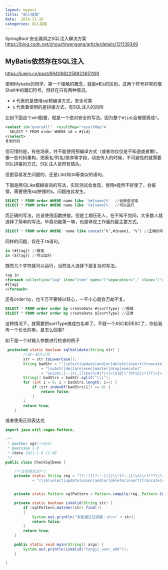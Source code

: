 ```yaml
---
layout: mypost
title: "前人指路"
date:  2019-11-10
categories: 前人指路
---
```


SpringBoot 安全漏洞之SQL注入解决方案 https://blog.csdn.net/zhouzhiwengang/article/details/121139349





## MyBatis依然存在SQL注入

https://juejin.cn/post/6940682258923651109

使用Mybatis的同学，第一个接触的概念，就是`#`和`$`的区别。这两个符号非常的像Shell中的魔幻符号，但好在只有两种情况。

- `#`  代表的是使用sql预编译方式，安全可靠
- `$` 代表着使用的是拼接方式，有SQL注入的风险

比如下面这个xml配置，就是一个绝对安全的写法。因为整个`#{id}`会被替换成`?`。

```xml
<select id="queryAll"  resultMap="resultMap">
  SELECT * FROM order WHERE id = #{id}
</select>
复制代码
```

但可惜的是，有些场景，并不能使用预编译方式（或者你仅仅是不知道或者懒）。像一些代码重构，把表名/列名/排序等字段，动态传入的时候，不可避免的就需要SQL拼接的方式，SQL注入依然有搞头。

但更容易发生问题的，还是`LIKE`和`IN`等类似的语句。

下面是两句Like模糊查询的写法，实际测试会发现，使用`#`竟然不好使了，会报错，需要使用sql拼接的`$`。问题由此发生。

```sql
SELECT * FROM order WHERE name like '%#{name}%'  //会报语法错
SELECT * FROM order WHERE name like '%${name}%'  //可以运行

```

而正确的写法，应该使用函数拼接。但是工期压死人，在不知不觉间，大多数人就选择了简单的写法。毕竟功能第一嘛，也是体现工作量的最主要方式。

```sql
SELECT * FROM order WHERE  name like concat(‘%’,#{name}, ‘%’) //正确的写法

```

同样的问题，存在于`IN`语句。

```sql
in (#{tag}) //报错
in (${tag}) //可以运行

```

既然几个字符就可以运行，当然没人选择下面复杂的写法。

```xml
tag in
<foreach collection="tag" item="item" open="("separatosr="," close=")">
#{tag} 
</foreach>

```

还有order by，也千万不要掉以轻心，一不小心就会万劫不复。

```sql
SELECT * FROM order order by createDate #{sortType} //报错
SELECT * FROM order order by createDate ${sortType} //正常

```

这种情况下，就需要把sortType搞成白名单了。不就一个ASC和DESC了，你给我传一个长长的串，是怎么回事?







如下是一个对输入参数进行检查的例子

```java
 protected static boolean sqlValidate(String str) {    
        //统一转为小写    
        str = str.toLowerCase();
        String badStr = "'|select|update|and|or|delete|insert|truncate|char|into|iframe|href|script|activex|html|flash"  
                + "|substr|declare|exec|master|drop|execute|"  
                + "union|;|--|+|,|like|%|#|*|<|>|$|@|\"|http|cr|lf|<|>|(|)";//过滤掉的sql关键字，可以手动添加       
        String[] badStrs = badStr.split("\\|");    
        for (int i = 0; i < badStrs.length; i++) {    
            if (str.indexOf(badStrs[i]) >= 0) {    
                return false;    
            }    
        }    
        return true;    
    }
```

或者使用正则表达式

```java
import java.util.regex.Pattern;

/**
 * @author xgt(小光头)
 * @version 1.0
 * @date 2021-1-8 11:48
 */
public class CheckSqlDemo {

    /**正则表达式**/
    private static String reg = "(?:')|(?:--)|(/\\*(?:.|[\\n\\r])*?\\*/)|"
            + "(\\b(select|update|union|and|or|delete|insert|trancate|char|into|substr|ascii|declare|exec|count|master|into|drop|execute)\\b)";


    private static Pattern sqlPattern = Pattern.compile(reg, Pattern.CASE_INSENSITIVE);

    private static boolean isValid(String str) {
        if (sqlPattern.matcher(str).find())
        {
            System.out.println("未能通过过滤器：str=" + str);
            return false;
        }
        return true;
    }

    public static void main(String[] args) {
        System.out.println(isValid("tongji_user_add"));
    }

}
```

​	

